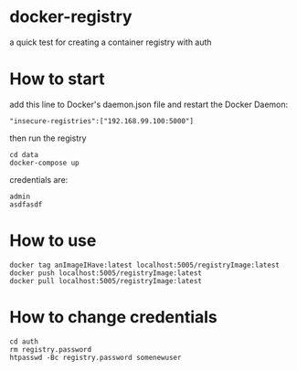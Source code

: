 # docker-registry
a quick test for creating a container registry with auth

# How to start

add this line to Docker's daemon.json file and restart the Docker Daemon:

    "insecure-registries":["192.168.99.100:5000"]

then run the registry

    cd data 
    docker-compose up

credentials are:

    admin
    asdfasdf

# How to use

    docker tag anImageIHave:latest localhost:5005/registryImage:latest
    docker push localhost:5005/registryImage:latest
    docker pull localhost:5005/registryImage:latest

# How to change credentials

    cd auth 
    rm registry.password 
    htpasswd -Bc registry.password somenewuser
